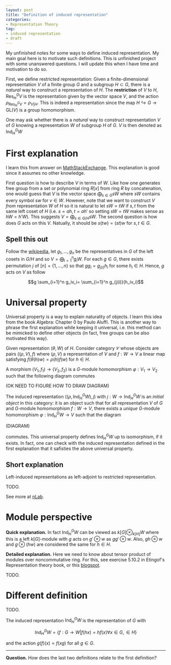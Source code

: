 ```yaml
---
layout: post
title: "Definition of induced representation"
categories: 
- Representation Theory
tag: 
- induced representation
- draft
---
```


My unfinished notes for some ways to define induced
representation. My main goal here is to motivate such 
definitions. This is unfinished project 
with some unanswered questions. I will
update this when I have time and motivation to do so. 

First, we define restricted representation: Given 
a finite-dimensional representation $V$ of a 
finite group $G$ and a subgroup 
$H\subset G$, there is a *natural* way to construct 
a representation of $H$. The **restriction** of $V$
to $H$, $\text{Res}_H^GV$ is the representation 
given by the vector space $V$, and the action 
$\rho_{\text{Res}_H^GV}=\rho_{V|H}$. This 
is indeed a representation since the map 
$H \hookrightarrow G \rightarrow \text{GL}(V)$ is
a group homomorphism. 

One may ask whether there is a *natural* way to construct 
representation $V$ of $G$ knowing a representation $W$ of 
subgroup $H$ of $G$. $V$ is then denoted as 
$\text{Ind}_H^GW$

# First explanation

I learn this from answer on 
[MathStackExchange](https://math.stackexchange.com/a/266687/58951). This explanation is good since it assumes no
other knowledge. 

First question is how to describe 
$V$ in terms of $W$. Like how one generates free group
from a set or polynomial ring $R[x]$ from ring $R$
by concatenation, one would guess that $V$ is 
the vector space $\bigoplus_{s\in G}sW$ where $sW$
contains every symbol $sw$ for $v\in W$. However, 
note that we want to construct $V$ *from* representation 
$W$ of $H$ so it is natural to let $sW=tW$ if 
$s,t$ from the same left coset of $H$ (i.e. 
$s=ah,t=ah'$ so setting $sW=tW$ makes sense as 
$hW=h'W$). This suggests $V=\bigoplus_{s\in G/H}sW$.
The second question is how does $G$ acts on this $V$. 
Natually, it should be $s(tw)=(st)w$ for $s,t\in G$. 

## Spell this out

Follow the [wikipedia](https://en.wikipedia.org/wiki/Induced_representation#Algebraic), 
let $g_1,\ldots, g_n$ be the representatives in $G$
of the left cosets in $G/H$ and so
$V=\bigoplus_{i=1}^n g_iW$. For each $g\in G$,
there exists permutation $j$ of $[n]=\{1,\ldots, n\}$
so that $gg_i=g_{j(i)}h_i$ for some $h_i\in H$.
Hence, $g$ acts on $V$ as follow

$$g \sum_{i=1}^n g_iv_i= \sum_{i=1}^n g_{j(i)}(h_iv_i)$$

# Universal property

Universal property is a way to explain naturality
of objects. I learn this idea from the book Algebra:
Chapter 0 by Paulo Aluffi. This is another way
to phrase the first explanation while keeping 
it universal, i.e. this method can be mimicked 
to define other objects (in fact, free groups
can be also motivated this way).

Given representation $(\theta,W)$ of $H$. Consider 
category $\mathcal{C}$ whose objects are pairs 
$((\rho,V),f)$ where $(\rho,V)$ a representation
of $V$ and $f:W\to V$ a linear map satisfying 
$f(\theta(h)w)=\rho(h)f(w)$ for $h\in H$. 

A morphism $(V_1,f_1) \to (V_2,f_2)$ is a 
$G$-module homomorphism $\varphi:V_1\to V_2$ 
such that the following diagram commutes

(OK NEED TO FIGURE HOW TO DRAW DIAGRAM)

The induced representation 
$((\rho, \text{Ind}_H^GW),j)$
with $j:W\to \text{Ind}_H^GW$
is an *initial object* in this category:
it is an object such that 
for all representation $V$ of $G$ and 
$G$-module homomorphism $f:W\to V$, 
there exists a *unique* $G$-module
homomorphism $\varphi:\text{Ind}_H^GW \to V$
such that the diagram 

(DIAGRAM)

commutes. This universal property defines
$\text{Ind}_H^GW$ up to isomorphism, 
if it exists. In fact, one can check 
with the induced representation defined
in the first explanation that it safisties
the above universal property. 

## Short explanation

Left-induced representations as left-adjoint
to restricted representation. 

TODO.

See more at [nLab](https://ncatlab.org/nlab/show/induced+representation). 

# Module perspective

**Quick explanation.**
In fact $\text{Ind}_H^GW$ can be viewed as 
$k[G] \otimes_{k[H]} W$ where 
this is a left $k[G]$-module with $g$ acts on
$g'\otimes w$ as $gg'\otimes w$. Also, 
$gh\otimes w$ and $g\otimes (hw)$ are considered
the same for $h\in H$. 

**Detailed explanation.**
Here we need to know about tensor product
of modules over noncommutative ring. 
For this, see exercise 5.10.2 in Etingof's
Representation theory book, or 
this [blogspot](https://mathstrek.blog/2015/01/31/tensor-product-over-noncommutative-rings/).

TODO. 

# Different definition

TODO.

The induced representation $\text{Ind}_H^GW$
is the representation of $G$ with

$$\text{Ind}_H^GW=\{f:G\to W|f(hx)=hf(x)
\forall x\in G, \in H\}$$

and the action $g(f)(x)=f(xg)$ for all $g\in G$.

---

**Question.** How does the last two 
definitions relate to the first definition?
